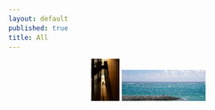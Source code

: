 ```yaml
---
layout: default
published: true
title: All
---
```

<center class="half">
    <img src="/image/DSC3963.jpg" width="10%"/> <img src="/image/P1000110.jpg" width="30%"/>
</center>
